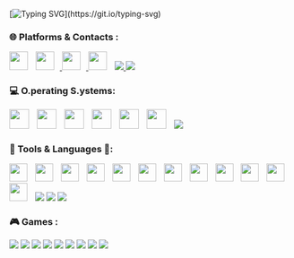 [![Typing SVG](https://readme-typing-svg.demolab.com?font=Courier&pause=1000&color=14F005&random=false&width=500&height=70&lines=Wake+up%2C%E3%80%8C%CE%BC%CF%86%E3%80%8D...;The+Github+has+you!;Follow+the+black+Octocat.)](https://git.io/typing-svg)

### 🌐 Platforms & Contacts :

<img width='33x' style="padding-right:10px;" src="https://skillicons.dev/icons?i=github" />

<a href="https://www.instagram.com/michele._.fazio/">
  <img width='33x' style="padding-right:10px;" src="https://skillicons.dev/icons?i=instagram" />
</a>

<a href="mailto:michele25fazio@gmail.com">
  <img width='33x' style="padding-right:10px;" src="https://skillicons.dev/icons?i=gmail" /> 
</a>

<img width='33px' style="padding-right:10px;" src="https://skillicons.dev/icons?i=discord" />

<a href="ID:054417265b4d9696fcccd4d0bae386b875c42b834b267ce7a1358bca32cde8bf69">
  <img src="https://img.shields.io/badge/-Session-333131?logo=Session&logoColor=green&style=for-the-badge"/>
</a>

<a href="https://t.me/mf1673">
  <img src="https://img.shields.io/badge/-Telegram-ffffff?logo=Telegram&logoColor=blue&style=for-the-badge"/>
</a>

### 💻 O.perating S.ystems:

<img width='35x' style="padding-right:10px;" src="https://skillicons.dev/icons?i=arch" />

<img width='35x' style="padding-right:10px;" src="https://skillicons.dev/icons?i=bsd" />

<img width='35x' style="padding-right:10px;" src="https://skillicons.dev/icons?i=windows" />

<img width='35x' style="padding-right:10px;" src="https://skillicons.dev/icons?i=apple" />

<img width='35x' style="padding-right:10px;" src="https://skillicons.dev/icons?i=debian" />

<img width='35x' style="padding-right:10px;" src="https://skillicons.dev/icons?i=kali" />

<img src="https://img.shields.io/badge/-Proxmox-ffffff?logo=Proxmox&logoColor=orange&style=for-the-badge"/>


### 🧰 Tools & Languages 📑:

<img width='32x' style="padding-right:10px;" src="https://skillicons.dev/icons?i=blender" />

<img width='32x' style="padding-right:10px;" src="https://skillicons.dev/icons?i=c" />

<img width='32x' style="padding-right:10px;" src="https://skillicons.dev/icons?i=python" />

<img width='32x' style="padding-right:10px;" src="https://skillicons.dev/icons?i=arduino" />

<img width='32x' style="padding-right:10px;" src="https://skillicons.dev/icons?i=raspberrypi" />

<img width='32x' style="padding-right:10px;" src="https://skillicons.dev/icons?i=swift" />


<img width='32x' style="padding-right:10px;" src="https://skillicons.dev/icons?i=git" />

<img width='32x' style="padding-right:10px;" src="https://skillicons.dev/icons?i=vscode" />

<img width='32x' style="padding-right:10px;" src="https://skillicons.dev/icons?i=replit" />

<img width='32x' style="padding-right:10px;" src="https://skillicons.dev/icons?i=bash" />

<img width='32x' style="padding-right:10px;" src="https://skillicons.dev/icons?i=html" />

<img width='32x' style="padding-right:10px;" src="https://skillicons.dev/icons?i=latex" />

<img src="https://img.shields.io/badge/-brave-ffffff?logo=brave&logoColor=FB542B&style=for-the-badge"/>

<img src="https://img.shields.io/badge/-virtualbox-183a61?logo=virtualbox&logoColor=ffffff&style=for-the-badge"/>

<img src="https://img.shields.io/badge/-openai-ffffff?logo=openai&logoColor=10a37f&style=for-the-badge"/>



### 🎮 Games :
<img src="https://img.shields.io/badge/-Steam-ffffff?logo=Steam&logoColor=17467a&style=for-the-badge"/>

<img src="https://img.shields.io/badge/-Epic Games-000000?logo=epicgames&logoColor=whitea&style=for-the-badge"/>

<img src="https://img.shields.io/badge/-Origin-ffffff?logo=Origin&logoColor=f15a23a&style=for-the-badge"/>

<img src="https://img.shields.io/badge/-EA-000000?logo=ea&logoColor=ff4747&style=for-the-badge"/>

<img src="https://img.shields.io/badge/-Ubisoft-475795?logo=Ubisoft&logoColor=ffffff&style=for-the-badge"/>



<img src="https://img.shields.io/badge/-Minecraft-91561f?logo=Minetest&logoColor=green&style=for-the-badge"/>

<img src="https://img.shields.io/badge/-CS--GO-000000?logo=Counter-strike&logoColor=yellow&style=for-the-badge"/>

<img src="https://img.shields.io/badge/-Valorant-ff4252?logo=Valorant&logoColor=white&style=for-the-badge"/>

<img src="https://img.shields.io/badge/-Chess.com-000000?logo=Chess.com&logoColor=81B63C&style=for-the-badge"/>





